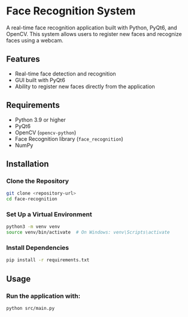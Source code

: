 # Face Recognition System

A real-time face recognition application built with Python, PyQt6, and OpenCV. This system allows users to register new faces and recognize faces using a webcam.

## Features

- Real-time face detection and recognition
- GUI built with PyQt6
- Ability to register new faces directly from the application

## Requirements

- Python 3.9 or higher
- PyQt6
- OpenCV (`opencv-python`)
- Face Recognition library (`face_recognition`)
- NumPy

## Installation

### Clone the Repository

```bash
git clone <repository-url>
cd face-recognition
```

### Set Up a Virtual Environment

```bash
python3 -m venv venv
source venv/bin/activate  # On Windows: venv\Scripts\activate
```

### Install Dependencies

```bash
pip install -r requirements.txt
```

## Usage

### Run the application with:

```bash
python src/main.py
```
